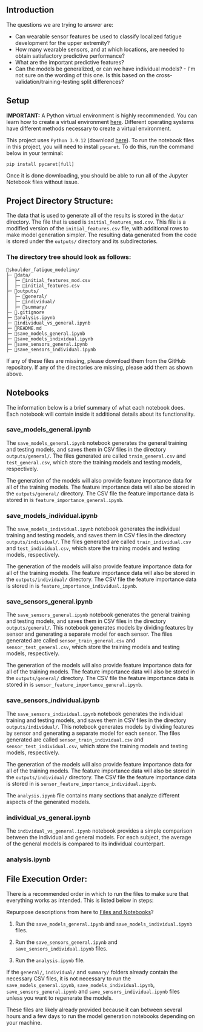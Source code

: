 
## Introduction
The questions we are trying to answer are:
- Can wearable sensor features be used to classify localized fatigue development for the upper extremity?
- How many wearable sensors, and at which locations, are needed to obtain satisfactory predictive performance? 
- What are the important predictive features?
- Can the models be generalized, or can we have individual models? - I'm not sure on the wording of this one. Is this based on the cross-validation/training-testing split differences?

## Setup
**IMPORTANT:** A Python virtual environment is highly recommended. You can learn how to create a virtual environment [here](https://docs.python.org/3/library/venv.html). Different operating systems have different methods necessary to create a virtual environment.

This project uses `Python 3.9.12` (download [here](https://www.python.org/downloads/release/python-3912/)). To run the notebook files in this project, you will need to install `pycaret`. To do this, run the command below in your terminal:
~~~
pip install pycaret[full]
~~~
Once it is done downloading, you should be able to run all of the Jupyter Notebook files without issue.

## Project Directory Structure:
The data that is used to generate all of the results is stored in the `data/` directory. The file that is used is `initial_features_mod.csv`. This file is a modified version of the `initial_features.csv` file, with additional rows to make model generation simpler. The resulting data generated from the code is stored under the `outputs/` directory and its subdirectories.

### The directory tree should look as follows:
~~~
📁shoulder_fatigue_modeling/
├─ 📁data/
│  ├─ 📃initial_features_mod.csv
│  ├─ 📃initial_features.csv
├─ 📁outputs/
│  ├─ 📁general/
│  ├─ 📁individual/
│  ├─ 📁summary/
├─ 📜.gitignore
├─ 📄analysis.ipynb
├─ 📄individual_vs_general.ipynb
├─ 📙README.md
├─ 📄save_models_general.ipynb
├─ 📄save_models_individual.ipynb
├─ 📄save_sensors_general.ipynb
├─ 📄save_sensors_individual.ipynb
~~~

If any of these files are missing, please download them from the GitHub repository. If any of the directories are missing, please add them as shown above.


## Notebooks
The information below is a brief summary of what each notebook does. Each notebook will contain inside it additional details about its functionality.

### save_models_general.ipynb
The `save_models_general.ipynb` notebook generates the general training and testing models, and saves them in CSV files in the directory `outputs/general/`. The files generated are called `train_general.csv` and `test_general.csv`, which store the training models and testing models, respectively. 

The generation of the models will also provide feature importance data for all of the training models. The feature importance data will also be stored in the `outputs/general/` directory. The CSV file the feature importance data is stored in is `feature_importance_general.ipynb`. 

### save_models_individual.ipynb
The `save_models_individual.ipynb` notebook generates the individual training and testing models, and saves them in CSV files in the directory `outputs/individual/`. The files generated are called `train_individual.csv` and `test_individual.csv`, which store the training models and testing models, respectively. 

The generation of the models will also provide feature importance data for all of the training models. The feature importance data will also be stored in the `outputs/individual/` directory. The CSV file the feature importance data is stored in is `feature_importance_individual.ipynb`. 

### save_sensors_general.ipynb
The `save_sensors_general.ipynb` notebook generates the general training and testing models, and saves them in CSV files in the directory `outputs/general/`. This notebook generates models by dividing features by sensor and generating a separate model for each sensor. The files generated are called `sensor_train_general.csv` and `sensor_test_general.csv`, which store the training models and testing models, respectively. 

The generation of the models will also provide feature importance data for all of the training models. The feature importance data will also be stored in the `outputs/general/` directory. The CSV file the feature importance data is stored in is `sensor_feature_importance_general.ipynb`.

### save_sensors_individual.ipynb
The `save_sensors_individual.ipynb` notebook generates the individual training and testing models, and saves them in CSV files in the directory `outputs/individual/`. This notebook generates models by dividing features by sensor and generating a separate model for each sensor. The files generated are called `sensor_train_individual.csv` and `sensor_test_individual.csv`, which store the training models and testing models, respectively. 

The generation of the models will also provide feature importance data for all of the training models. The feature importance data will also be stored in the `outputs/individual/` directory. The CSV file the feature importance data is stored in is `sensor_feature_importance_individual.ipynb`.

The `analysis.ipynb` file contains many sections that analyze different aspects of the generated models. 

### individual_vs_general.ipynb
The `individual_vs_general.ipynb` notebook provides a simple comparison between the individual and general models. For each subject, the average of the general models is compared to its individual counterpart.

### analysis.ipynb



## File Execution Order:
There is a recommended order in which to run the files to make sure that everything works as intended. This is listed below in steps:

Repurpose descriptions from here to [Files and Notebooks](#files-and-notebooks)?

1. Run the `save_models_general.ipynb` and `save_models_individual.ipynb` files.

3. Run the `save_sensors_general.ipynb` and `save_sensors_individual.ipynb` files.

4. Run the `analysis.ipynb` file.

If the `general/`, `individual/` and `summary/` folders already contain the necessary CSV files, it is not necessary to run the `save_models_general.ipynb`, `save_models_individual.ipynb`, `save_sensors_general.ipynb` and `save_sensors_individual.ipynb` files unless you want to regenerate the models.

These files are likely already provided because it can between several hours and a few days to run the model generation notebooks depending on your machine.
